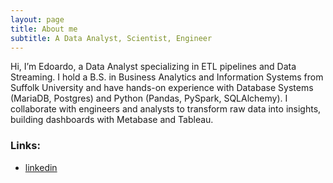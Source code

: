 ```yaml
---
layout: page
title: About me
subtitle: A Data Analyst, Scientist, Engineer
---
```


Hi, I’m Edoardo, a Data Analyst specializing in ETL pipelines and Data Streaming. I hold a B.S. in Business Analytics and Information Systems from Suffolk University and have hands-on experience with Database Systems (MariaDB, Postgres) and Python (Pandas, PySpark, SQLAlchemy). I collaborate with engineers and analysts to transform raw data into insights, building dashboards with Metabase and Tableau.

### Links:

- [linkedin](https://en.wikipedia.org/wiki/The_Princess_Bride_%28film%29)
